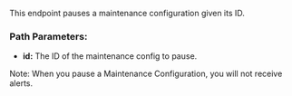 This endpoint pauses a maintenance configuration given its ID.

### Path Parameters:

- **id:** The ID of the maintenance config to pause.

Note: When you pause a Maintenance Configuration, you will not receive alerts.

